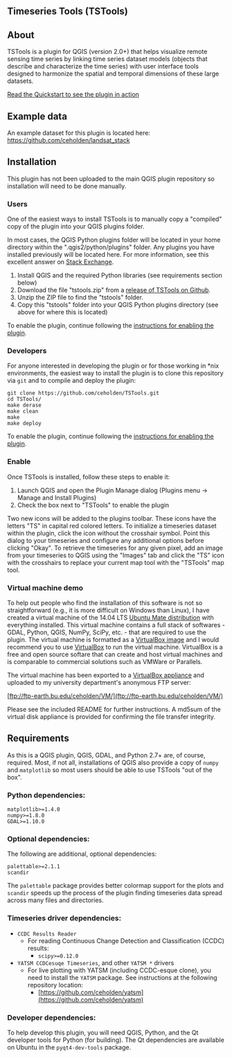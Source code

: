 Timeseries Tools (TSTools)
--------------------------

## About
TSTools is a plugin for QGIS (version 2.0+) that helps visualize remote sensing time series by linking time series dataset models (objects that describe and characterize the time series) with user interface tools designed to harmonize the spatial and temporal dimensions of these large datasets.

[Read the Quickstart to see the plugin in action](docs/quickstart.md)

## Example data
An example dataset for this plugin is located here:
https://github.com/ceholden/landsat_stack

## Installation
This plugin has not been uploaded to the main QGIS plugin repository so installation will need to be done manually.

### Users
One of the easiest ways to install TSTools is to manually copy a "compiled" copy of the plugin into your QGIS plugins folder.

In most cases, the QGIS Python plugins folder will be located in your home directory within the ".qgis2/python/plugins" folder. Any plugins you have installed previously will be located here. For more information, see this excellent answer on [Stack Exchange](http://gis.stackexchange.com/questions/26979/how-to-install-a-qgis-plugin-when-offline).

1. Install QGIS and the required Python libraries (see requirements section below)
2. Download the file "tstools.zip" from a [release of TSTools on Github](https://github.com/ceholden/TSTools/releases).
3. Unzip the ZIP file to find the "tstools" folder.
4. Copy this "tstools" folder into your QGIS Python plugins directory (see above for where this is located)

To enable the plugin, continue following the [instructions for enabling the plugin](#enable).

### Developers
For anyone interested in developing the plugin or for those working in *nix environments, the easiest way to install the plugin is to clone this repository via `git` and to compile and deploy the plugin:

```
git clone https://github.com/ceholden/TSTools.git
cd TSTools/
make derase
make clean
make
make deploy
```

To enable the plugin, continue following the [instructions for enabling the plugin](#enable).

### Enable
Once TSTools is installed, follow these steps to enable it:

1. Launch QGIS and open the Plugin Manage dialog (Plugins menu -> Manage and Install Plugins)
2. Check the box next to "TSTools" to enable the plugin

Two new icons will be added to the plugins toolbar. These icons have the letters "TS" in capital red colored letters. To initialize a timeseries dataset within the plugin, click the icon without the crosshair symbol. Point this dialog to your timeseries and configure any additional options before clicking "Okay". To retrieve the timeseries for any given pixel, add an image from your timeseries to QGIS using the "Images" tab and click the "TS" icon with the crosshairs to replace your current map tool with the "TSTools" map tool.

### Virtual machine demo
To help out people who find the installation of this software is not so straightforward (e.g., it is more difficult on Windows than Linux), I have created a virtual machine of the 14.04 LTS [Ubuntu Mate distribution](https://ubuntu-mate.org/) with everything installed. This virtual machine contains a full stack of softwares - GDAL, Python, QGIS, NumPy, SciPy, etc. - that are required to use the plugin. The virtual machine is formatted as a [VirtualBox image](https://www.virtualbox.org/) and I would recommend you to use [VirtualBox](https://www.virtualbox.org/) to run the virtual machine. VirtualBox is a free and open source softare that can create and host virtual machines and is comparable to commercial solutions such as VMWare or Parallels.

The virtual machine has been exported to a [VirtualBox appliance](http://www.virtualbox.org/manual/ch01.html#ovf) and uploaded to my university department's anonymous FTP server:

[ftp://ftp-earth.bu.edu/ceholden/VM/](ftp://ftp-earth.bu.edu/ceholden/VM/)

Please see the included README for further instructions. A md5sum of the virtual disk appliance is provided for confirming the file transfer integrity.

## Requirements

As this is a QGIS plugin, QGIS, GDAL, and Python 2.7+ are, of course, required. Most, if not all, installations of QGIS also provide a copy of `numpy` and `matplotlib` so most users should be able to use TSTools "out of the box".

### Python dependencies:

    matplotlib>=1.4.0
    numpy>=1.8.0
    GDAL>=1.10.0

### Optional dependencies:

The following are additional, optional dependencies:

    palettable>=2.1.1
    scandir

The `palettable` package provides better colormap support for the plots and `scandir` speeds up the process of the plugin finding timeseries data spread across many files and directories.

### Timeseries driver dependencies:

* `CCDC Results Reader`
    - For reading Continuous Change Detection and Classification (CCDC) results:
        + `scipy>=0.12.0`
* `YATSM CCDCesuqe Timeseries`, and other `YATSM *` drivers
    - For live plotting with YATSM (including CCDC-esque clone), you need to install the `YATSM` package. See instructions at the following repository location:
        + [https://github.com/ceholden/yatsm](https://github.com/ceholden/yatsm)

### Developer dependencies:
To help develop this plugin, you will need QGIS, Python, and the Qt developer tools for Python (for building). The Qt dependencies are available on Ubuntu in the `pyqt4-dev-tools` package.
